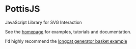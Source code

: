 # PottisJS

JavaScript Library for SVG Interaction

See the [homepage](https://pottisjs.herokuapp.com) for examples, tutorials and documentation.

I'd highly recommend the [longcat generator basket example](https://pottisjs.herokuapp.com/examples/longcat/)



